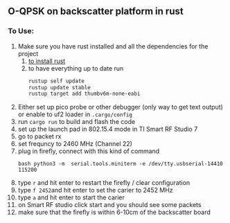 ## O-QPSK on backscatter platform in rust

### To Use:

1. Make sure you have rust installed and all the dependencies for the project
    1. [to install rust](https://www.rust-lang.org/tools/install)
    2. to have everything up to date run
       ```bash
       rustup self update
       rustup update stable
       rustup target add thumbv6m-none-eabi
       ```
3. Either set up pico probe or other
   debugger (only way to get text output) or enable to uf2 loader in `.cargo/config`
3. run `cargo run` to build and flash the code
6. set up the launch pad in 802.15.4 mode in TI Smart RF Studio 7
2. go to packet rx
3. set frequncy to 2460 MHz (Channel 22)
4. plug in firefly, connect with this kind of command
    ```
    bash python3 -m  serial.tools.miniterm -e /dev/tty.usbserial-14410 115200
    ```
5. type `r` and hit enter to restart the firefly / clear configuration
6. type `f 2452`and hit enter to set the carier to 2452 MHz
7. type `a` and hit enter to start the carier
8. on Smart RF studio click start and you should see some packets
9. make sure that the firefly is within 6-10cm of the backscatter board


